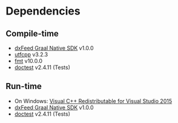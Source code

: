 # Dependencies

## Compile-time

- [dxFeed Graal Native SDK](https://github.com/dxFeed/dxfeed-graal-native-sdk) v1.0.0
- [utfcpp](https://github.com/nemtrif/utfcpp) v3.2.3
- [fmt](https://github.com/fmtlib/fmt) v10.0.0
- [doctest](https://github.com/doctest/doctest) v2.4.11 (Tests)

## Run-time

- On Windows: [Visual C++ Redistributable for Visual Studio 2015](https://www.microsoft.com/en-us/download/details.aspx?id=48145)
- [dxFeed Graal Native SDK](https://github.com/dxFeed/dxfeed-graal-native-sdk) v1.0.0
- [doctest](https://github.com/doctest/doctest) v2.4.11 (Tests)